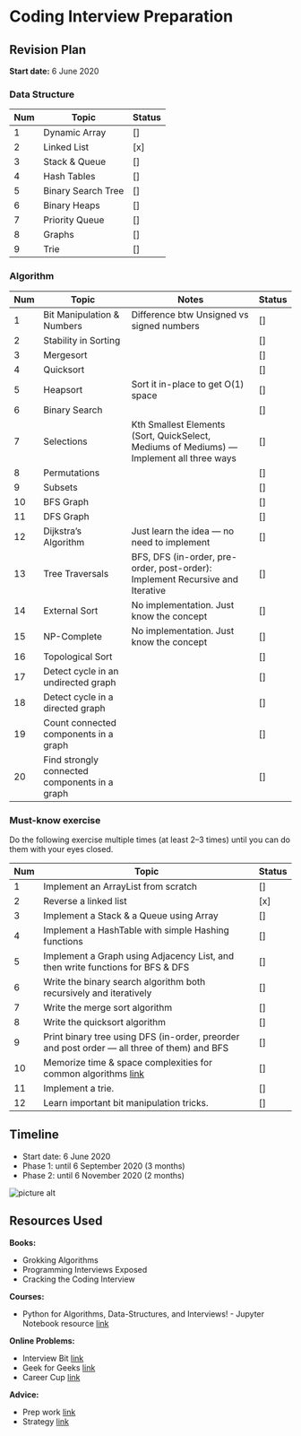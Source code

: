 # Coding Interview Preparation

## Revision Plan
**Start date:** 6 June 2020

### Data Structure

Num   | Topic               | Status
----- | ------------------- | --------
  1   | Dynamic Array       | []
  2   | Linked List         | [x]
  3   | Stack & Queue       | []
  4   | Hash Tables         | []
  5   | Binary Search Tree  | [] 
  6   | Binary Heaps        | []
  7   | Priority Queue      | []
  8   | Graphs              | []
  9   | Trie                | []

### Algorithm

Num   | Topic                       | Notes                                     | Status   
----- | --------------------------- | ------------------------------------------| ----------
  1   | Bit Manipulation & Numbers  | Difference btw Unsigned vs signed numbers | []
  2   | Stability in Sorting        |                                           | []
  3   | Mergesort                   |                                           | []
  4   | Quicksort                   |                                           | []
  5   | Heapsort                    | Sort it in-place to get O(1) space        | []
  6   | Binary Search               |                                           | []   
  7   | Selections                  | Kth Smallest Elements (Sort, QuickSelect, Mediums of Mediums) — Implement all three ways  | []  
  8   | Permutations                |                                           | []
  9   | Subsets                     |                                           | []
  10  | BFS Graph                   |                                           | []
  11  | DFS Graph                   |                                           | []
  12  | Dijkstra’s Algorithm        | Just learn the idea — no need to implement| []
  13  | Tree Traversals             | BFS, DFS (in-order, pre-order, post-order): Implement Recursive and Iterative | []
  14  | External Sort               | No implementation. Just know the concept  | []
  15  | NP-Complete                 | No implementation. Just know the concept  | []
  16  | Topological Sort            |                                           | []
  17  | Detect cycle in an undirected graph |                                   | []
  18  | Detect cycle in a directed graph |                                      | []
  19  | Count connected components in a graph |                                 | []
  20  | Find strongly connected components in a graph |                         | []

### Must-know exercise

Do the following exercise multiple times (at least 2–3 times) until you can do them with your eyes closed.

Num   | Topic                               | Status
----- | ------------------------------------| --------
  1   | Implement an ArrayList from scratch | []
  2   | Reverse a linked list               | [x]
  3   | Implement a Stack & a Queue using Array | []
  4   | Implement a HashTable with simple Hashing functions | []
  5   | Implement a Graph using Adjacency List, and then write functions for BFS & DFS | [] 
  6   | Write the binary search algorithm both recursively and iteratively | []
  7   | Write the merge sort algorithm      | []
  8   | Write the quicksort algorithm       | []
  9   | Print binary tree using DFS (in-order, preorder and post order — all three of them) and BFS | []
  10  | Memorize time & space complexities for common algorithms [link](https://www.bigocheatsheet.com/) | []
  11  | Implement a trie.                   | []
  12  | Learn important bit manipulation tricks. | []


## Timeline
* Start date: 6 June 2020
* Phase 1: until 6 September 2020 (3 months)
* Phase 2: until 6 November 2020 (2 months) 

![picture alt](https://live.staticflickr.com/65535/49978863083_9a84086dc9_b.jpg)

## Resources Used
**Books:**
* Grokking Algorithms
* Programming Interviews Exposed
* Cracking the Coding Interview

**Courses:**
* Python for Algorithms, Data-Structures, and Interviews! - Jupyter Notebook resource [link](https://nbviewer.jupyter.org/github/jmportilla/Python-for-Algorithms--Data-Structures--and-Interviews/tree/master/)

**Online Problems:**
* Interview Bit [link](https://www.interviewbit.com/courses/programming/)
* Geek for Geeks [link](https://www.geeksforgeeks.org/)
* Career Cup [link](https://www.careercup.com/page?pid=google-interview-questions&sort=comments)

**Advice:**
* Prep work [link](https://www.alimirio.com/posts/read-this-before-you-start-solving-problems-on-leetcode-prep-work)
* Strategy [link](https://www.alimirio.com/posts/how-to-solve-problems-on-leetcode-to-prepare-for-technical-interviews)
